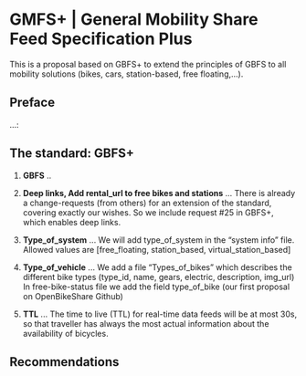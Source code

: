 # GMFS+ | General Mobility Share Feed Specification Plus
This is a proposal based on GBFS+ to extend the principles of GBFS to all mobility solutions (bikes, cars, station-based, free floating,...).

## Preface
...:

## The standard: GBFS+ 

1. __GBFS__ 
..

2. __Deep links, Add rental_url to free bikes and stations__
... There is already a change-requests (from others) for an extension of the standard, covering exactly our wishes. So we include request #25 in GBFS+, which enables deep links.

3. __Type_of_system__
... We will add type_of_system in the “system info” file. Allowed values are [free_floating, station_based, virtual_station_based]

4. __Type_of_vehicle__
... We add a file “Types_of_bikes” which describes the different bike types (type_id, name, gears, electric, description, img_url)
In free-bike-status file we add the field type_of_bike
(our first proposal on OpenBikeShare Github)  

5. __TTL__
... The time to live (TTL) for real-time data feeds will be at most 30s, so that traveller has always the most actual information about the availability of bicycles.

## Recommendations

 
